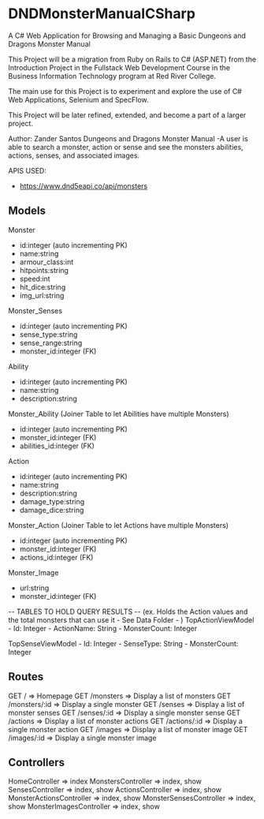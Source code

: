 # DNDMonsterManualCSharp
A C# Web Application for Browsing and Managing a Basic Dungeons and Dragons Monster Manual

This Project will be a migration from Ruby on Rails to C# (ASP.NET) from the Introduction Project in the Fullstack Web Development Course in the Business Information Technology program at Red River College.

The main use for this Project is to experiment and explore the use of C# Web Applications, Selenium and SpecFlow.

This Project will be later refined, extended, and become a part of a larger project.

Author: Zander Santos
Dungeons and Dragons Monster Manual
  -A user is able to search a monster, action or sense and see the monsters abilities, actions, senses, and associated images.

APIS USED:
- https://www.dnd5eapi.co/api/monsters

## Models
Monster
  - id:integer (auto incrementing PK)
  - name:string
  - armour_class:int
  - hitpoints:string
  - speed:int
  - hit_dice:string
  - img_url:string

Monster_Senses
  - id:integer (auto incrementing PK)
  - sense_type:string
  - sense_range:string
  - monster_id:integer (FK)

Ability
  - id:integer (auto incrementing PK)
  - name:string
  - description:string

Monster_Ability
(Joiner Table to let Abilities have multiple Monsters)
  - id:integer (auto incrementing PK)
  - monster_id:integer (FK)
  - abilities_id:integer (FK)

Action
  - id:integer (auto incrementing PK)
  - name:string
  - description:string
  - damage_type:string
  - damage_dice:string

Monster_Action
(Joiner Table to let Actions have multiple Monsters)
  - id:integer (auto incrementing PK)
  - monster_id:integer (FK)
  - actions_id:integer (FK)

Monster_Image
  - url:string
  - monster_id:integer (FK)


-- TABLES TO HOLD QUERY RESULTS --
(ex. Holds the Action values and the total monsters that can use it - See Data Folder - )
TopActionViewModel
	- Id: Integer
	- ActionName: String
	- MonsterCount: Integer

TopSenseViewModel
	- Id: Integer
	- SenseType: String
	- MonsterCount: Integer

## Routes
GET /             => Homepage
GET /monsters     => Display a list of monsters
GET /monsters/:id => Display a single monster
GET /senses       => Display a list of monster senses
GET /senses/:id   => Display a single monster sense
GET /actions       => Display a list of monster actions
GET /actions/:id   => Display a single monster action
GET /images       => Display a list of monster image
GET /images/:id   => Display a single monster image



## Controllers
HomeController => index
MonstersController => index, show
SensesController => index, show
ActionsController => index, show
MonsterActionsController => index, show
MonsterSensesController => index, show
MonsterImagesController => index, show
